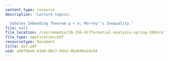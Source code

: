 ```yaml
---
content_type: resource
description: 'Lecture topics:

  Sobolev Imbedding Theorem p < n; Morrey''s Inequality.'
file: null
file_location: /coursemedia/18-156-differential-analysis-spring-2004/a56f4be6b3a098c79de30ba696e24c94_da7.pdf
file_type: application/pdf
resourcetype: Document
title: da7.pdf
uid: a56f4be6-b3a0-98c7-9de3-0ba696e24c94
---
```


